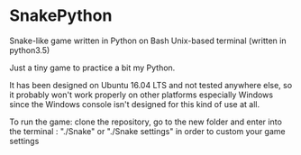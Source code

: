 # SnakePython
Snake-like game written in Python on Bash Unix-based terminal
(written in python3.5)

Just a tiny game to practice a bit my Python.

It has been designed on Ubuntu 16.04 LTS and not tested anywhere else, so it probably won't work properly on other platforms especially Windows since the Windows console isn't designed for this kind of use at all.

To run the game: clone the repository, go to the new folder and enter into the terminal : "./Snake" or "./Snake settings" in order to custom your game settings

